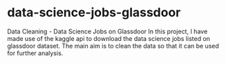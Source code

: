 # data-science-jobs-glassdoor
Data Cleaning - Data Science Jobs on Glassdoor
In this project, I have made use of the kaggle api to download the data science jobs listed on glassdoor dataset. The main aim is to clean the data so that it can be used for further analysis.

